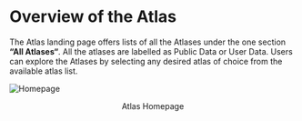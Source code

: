 # Overview of the Atlas

The Atlas landing page offers lists of all the Atlases under the one section **“All Atlases“**. All the atlases are labelled as Public Data or User Data. Users can explore the Atlases by selecting any desired atlas of choice from the available atlas list.

![Homepage](../img/PollyAtlas_images/Pollyatlas.png) <center> Atlas Homepage</center>
